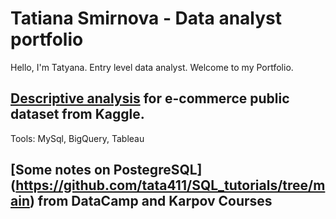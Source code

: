# Tatiana Smirnova -  Data analyst portfolio
Hello, I'm Tatyana. Entry level data analyst.
Welcome to my Portfolio.

## [Descriptive analysis](https://github.com/tata411/SQL_EDA_project) for e-commerce public dataset from Kaggle.
Tools: MySql, BigQuery, Tableau 

## [Some notes on PostegreSQL] (https://github.com/tata411/SQL_tutorials/tree/main) from DataCamp and Karpov Courses

